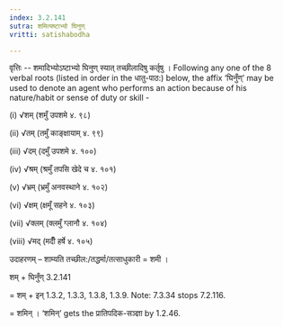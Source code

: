 ```yaml
---
index: 3.2.141
sutra: शमित्यष्टाभ्यो घिनुण्
vritti: satishabodha

---
```

वृत्तिः -- शमादिभ्योऽष्टाभ्यो घिनुण् स्यात् तच्छीलादिषु कर्तृषु । Following any one of the 8 verbal roots (listed in order in the धातु-पाठ:) below, the affix ‘घिनुँण्’ may be used to denote an agent who performs an action because of his nature/habit or sense of duty or skill -

(i) √शम् (शमुँ उपशमे ४. ९८)

(ii) √तम् (तमुँ काङ्क्षायाम् ४. ९९)

(iii) √दम् (दमुँ उपशमे ४. १००)

(iv) √श्रम् (श्रमुँ तपसि खेदे च ४. १०१)

(v) √भ्रम् (भ्रमुँ अनवस्थाने ४. १०२)

(vi) √क्षम् (क्षमूँ सहने ४. १०३)

(vii) √क्लम् (क्लमुँ ग्लानौ ४. १०४)

(viii) √मद् (मदीँ हर्षे ४. १०५)


उदाहरणम् – शाम्यति तच्छील:/तद्धर्मा/तत्साधुकारी = शमी ।


शम् + घिनुँण् 3.2.141

= शम् + इन् 1.3.2, 1.3.3, 1.3.8, 1.3.9. Note: 7.3.34 stops 7.2.116.

= शमिन् । ‘शमिन्’ gets the प्रातिपदिक-सञ्ज्ञा by 1.2.46.